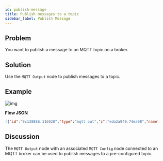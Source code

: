 ```yaml
---
id: publish-message
title: Publish messages to a topic
sidebar_label: Publish Message
---
```


## Problem

You want to publish a message to an MQTT topic on a broker.

## Solution

Use the <code class="node">MQTT Output</code> node to publish messages to a topic.

## Example

![img](/assets/docs/mqtt/publish-to-topic.png)

<b>Flow JSON</b>

~~~json
[{"id":"9c138886.116928","type":"mqtt out","z":"eda2a949.74ea98","name":"","topic":"sensors/livingroom/temp","qos":"","retain":"","broker":"61de5090.0f5d9","x":430,"y":100,"wires":[]},{"id":"ff654e7f.32e9e","type":"inject","z":"eda2a949.74ea98","name":"temperature","topic":"","payload":"22","payloadType":"num","repeat":"","crontab":"","once":false,"x":230,"y":100,"wires":[["9c138886.116928"]]},{"id":"61de5090.0f5d9","type":"mqtt-broker","z":"","broker":"localhost","port":"1883","clientid":"","usetls":false,"compatmode":true,"keepalive":"60","cleansession":true,"willTopic":"","willQos":"0","willPayload":"","birthTopic":"","birthQos":"0","birthPayload":""}]
~~~



## Discussion

The <code class="node">MQTT Output</code> node with an associated <code class="node">MQTT Config</code> node connected to an MQTT broker can be used to publish messages to a pre-configured topic.
